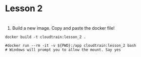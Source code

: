 # Lesson 2

# 
1) Build a new image. Copy and paste the docker file!
```
docker build -t cloudtrain:lesson_2 . 

#docker run --rm -it -v ${PWD}:/app cloudtrain:lesson_2 bash
# Windows will prompt you to allow the mount. Say yes 

```

   
